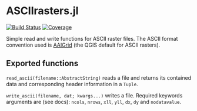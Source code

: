 # ASCIIrasters.jl

[![Build Status](https://github.com/JuliaGeo/ASCIIrasters.jl/actions/workflows/CI.yml/badge.svg?branch=master)](https://github.com/JuliaGeo/ASCIIrasters.jl/actions/workflows/CI.yml?query=branch%3Amaster)
[![Coverage](https://codecov.io/gh/jguerber/ASCIIrasters.jl/branch/master/graph/badge.svg)](https://codecov.io/gh/jguerber/ASCIIrasters.jl)

Simple read and write functions for ASCII raster files. The ASCII format convention used is [AAIGrid](https://gdal.org/drivers/raster/aaigrid.html) (the QGIS default for ASCII rasters). 

## Exported functions

`read_ascii(filename::AbstractString)` reads a file and returns its contained data and corresponding header information in a `Tuple`.

`write_ascii(filename, dat; kwargs...)` writes a file. Required keywords arguments are (see docs): `ncols`, `nrows`, `xll`, `yll`, `dx`, `dy` and `nodatavalue`.
